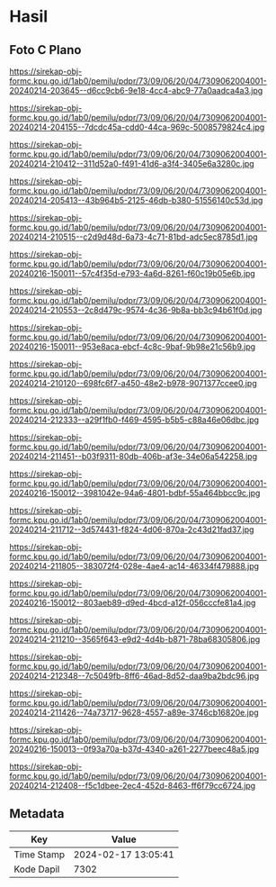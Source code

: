 # Hasil

## Foto C Plano

https://sirekap-obj-formc.kpu.go.id/1ab0/pemilu/pdpr/73/09/06/20/04/7309062004001-20240214-203645--d6cc9cb6-9e18-4cc4-abc9-77a0aadca4a3.jpg

https://sirekap-obj-formc.kpu.go.id/1ab0/pemilu/pdpr/73/09/06/20/04/7309062004001-20240214-204155--7dcdc45a-cdd0-44ca-969c-5008579824c4.jpg

https://sirekap-obj-formc.kpu.go.id/1ab0/pemilu/pdpr/73/09/06/20/04/7309062004001-20240214-210412--311d52a0-f491-41d6-a3f4-3405e6a3280c.jpg

https://sirekap-obj-formc.kpu.go.id/1ab0/pemilu/pdpr/73/09/06/20/04/7309062004001-20240214-205413--43b964b5-2125-46db-b380-51556140c53d.jpg

https://sirekap-obj-formc.kpu.go.id/1ab0/pemilu/pdpr/73/09/06/20/04/7309062004001-20240214-210515--c2d9d48d-6a73-4c71-81bd-adc5ec8785d1.jpg

https://sirekap-obj-formc.kpu.go.id/1ab0/pemilu/pdpr/73/09/06/20/04/7309062004001-20240216-150011--57c4f35d-e793-4a6d-8261-f60c19b05e6b.jpg

https://sirekap-obj-formc.kpu.go.id/1ab0/pemilu/pdpr/73/09/06/20/04/7309062004001-20240214-210553--2c8d479c-9574-4c36-9b8a-bb3c94b61f0d.jpg

https://sirekap-obj-formc.kpu.go.id/1ab0/pemilu/pdpr/73/09/06/20/04/7309062004001-20240216-150011--953e8aca-ebcf-4c8c-9baf-9b98e21c56b9.jpg

https://sirekap-obj-formc.kpu.go.id/1ab0/pemilu/pdpr/73/09/06/20/04/7309062004001-20240214-210120--698fc6f7-a450-48e2-b978-9071377ccee0.jpg

https://sirekap-obj-formc.kpu.go.id/1ab0/pemilu/pdpr/73/09/06/20/04/7309062004001-20240214-212333--a29f1fb0-f469-4595-b5b5-c88a46e06dbc.jpg

https://sirekap-obj-formc.kpu.go.id/1ab0/pemilu/pdpr/73/09/06/20/04/7309062004001-20240214-211451--b03f9311-80db-406b-af3e-34e06a542258.jpg

https://sirekap-obj-formc.kpu.go.id/1ab0/pemilu/pdpr/73/09/06/20/04/7309062004001-20240216-150012--3981042e-94a6-4801-bdbf-55a464bbcc9c.jpg

https://sirekap-obj-formc.kpu.go.id/1ab0/pemilu/pdpr/73/09/06/20/04/7309062004001-20240214-211712--3d574431-f824-4d06-870a-2c43d21fad37.jpg

https://sirekap-obj-formc.kpu.go.id/1ab0/pemilu/pdpr/73/09/06/20/04/7309062004001-20240214-211805--383072f4-028e-4ae4-ac14-46334f479888.jpg

https://sirekap-obj-formc.kpu.go.id/1ab0/pemilu/pdpr/73/09/06/20/04/7309062004001-20240216-150012--803aeb89-d9ed-4bcd-a12f-056cccfe81a4.jpg

https://sirekap-obj-formc.kpu.go.id/1ab0/pemilu/pdpr/73/09/06/20/04/7309062004001-20240214-211210--3565f643-e9d2-4d4b-b871-78ba68305806.jpg

https://sirekap-obj-formc.kpu.go.id/1ab0/pemilu/pdpr/73/09/06/20/04/7309062004001-20240214-212348--7c5049fb-8ff6-46ad-8d52-daa9ba2bdc96.jpg

https://sirekap-obj-formc.kpu.go.id/1ab0/pemilu/pdpr/73/09/06/20/04/7309062004001-20240214-211426--74a73717-9628-4557-a89e-3746cb16820e.jpg

https://sirekap-obj-formc.kpu.go.id/1ab0/pemilu/pdpr/73/09/06/20/04/7309062004001-20240216-150013--0f93a70a-b37d-4340-a261-2277beec48a5.jpg

https://sirekap-obj-formc.kpu.go.id/1ab0/pemilu/pdpr/73/09/06/20/04/7309062004001-20240214-212408--f5c1dbee-2ec4-452d-8463-ff6f79cc6724.jpg


## Metadata

| Key        | Value               |
| ---------- | ------------------- |
| Time Stamp | 2024-02-17 13:05:41 |
| Kode Dapil | 7302                |



